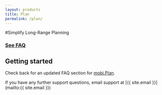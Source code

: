 ```yaml
---
layout: products
title: Plan
permalink: /plan/
---
```


#Simplify Long-Range Planning

### [See FAQ](/plan/faq)

## Getting started

Check back for an updated FAQ section for [mobi.Plan](https://www.mobicorp.com/products/long-range-planning-mobiplan/).  

If you have any further support questions, email support at [{{ site.email }}](mailto:{{ site.email }}) 
